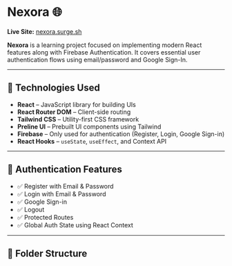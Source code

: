 # Nexora 🌐

**Live Site:** [nexora.surge.sh](https://nexora.surge.sh)

**Nexora** is a learning project focused on implementing modern React features along with Firebase Authentication. It covers essential user authentication flows using email/password and Google Sign-In.

---

## 🚀 Technologies Used

- **React** – JavaScript library for building UIs
- **React Router DOM** – Client-side routing
- **Tailwind CSS** – Utility-first CSS framework
- **Preline UI** – Prebuilt UI components using Tailwind
- **Firebase** – Only used for authentication (Register, Login, Google Sign-in)
- **React Hooks** – `useState`, `useEffect`, and Context API

---

## 🔐 Authentication Features

- ✅ Register with Email & Password
- ✅ Login with Email & Password
- ✅ Google Sign-in
- ✅ Logout
- ✅ Protected Routes
- ✅ Global Auth State using React Context

---

## 📁 Folder Structure
